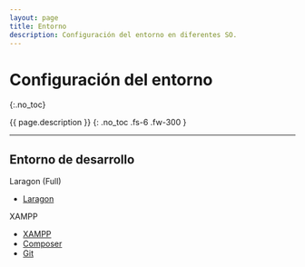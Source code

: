 ```yaml
---
layout: page
title: Entorno
description: Configuración del entorno en diferentes SO.
---
```


# Configuración del entorno
{:.no_toc}

{{ page.description }}
{: .no_toc .fs-6 .fw-300 }

---

## Entorno de desarrollo
Laragon (Full)
- [Laragon](https://laragon.org/download/)

XAMPP
- [XAMPP](https://www.apachefriends.org/es/index.html)
- [Composer](https://getcomposer.org/download/)
- [Git](https://git-scm.com/download/win)